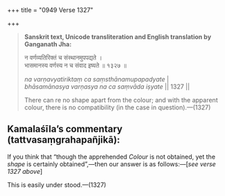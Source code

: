 +++
title = "0949 Verse 1327"

+++
> **Sanskrit text, Unicode transliteration and English translation by Ganganath Jha:** 
>
> न वर्णव्यतिरिक्तं च संस्थानमुपपद्यते ।  
> भासमानस्य वर्णस्य न च संवाद इष्यते ॥ १३२७ ॥ 
>
> *na varṇavyatiriktaṃ ca saṃsthānamupapadyate* \|  
> *bhāsamānasya varṇasya na ca saṃvāda iṣyate* \|\| 1327 \|\| 
>
> There can re no shape apart from the colour; and with the apparent colour, there is no compatibility (in the case in question).—(1327)



## Kamalaśīla’s commentary (tattvasaṃgrahapañjikā):

If you think that “though the apprehended *Colour* is not obtained, yet the *shape* is certainly obtained”,—then our answer is as follows:—[*see verse 1327 above*]

This is easily under stood.—(1327)


